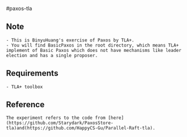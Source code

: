 #paxos-tla

## Note
	- This is BinyuHuang's exercise of Paxos by TLA+.
	- You will find BasicPaxos in the root directory, which means TLA+ implement of Basic Paxos which does not have mechanisms like leader election and has a single proposer.

## Requirements
	- TLA+ toolbox

## Reference 
 	The experiment refers to the code from [here](https://github.com/Starydark/PaxosStore-tla)and(https://github.com/HappyCS-Gu/Parallel-Raft-tla).